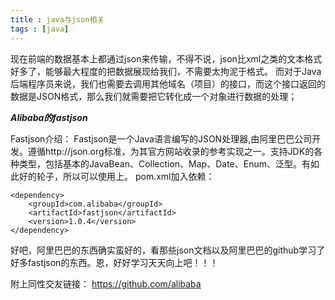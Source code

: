 ```yaml
---
title : java与json相关
tags : [java]
---
```


现在前端的数据基本上都通过json来传输，不得不说，json比xml之类的文本格式好多了，能够最大程度的把数据展现给我们，不需要太拘泥于格式。
而对于Java后端程序员来说，我们也需要去调用其他域名（项目）的接口，而这个接口返回的数据是JSON格式，那么我们就需要把它转化成一个对象进行数据的处理；

***Alibaba的fastjson***

Fastjson介绍：
Fastjson是一个Java语言编写的JSON处理器,由阿里巴巴公司开发。遵循http://json.org标准，为其官方网站收录的参考实现之一。支持JDK的各种类型，包括基本的JavaBean、Collection、Map、Date、Enum、泛型。有如此好的轮子，所以可以使用上。
pom.xml加入依赖：
```
<dependency>
	<groupId>com.alibaba</groupId>
	<artifactId>fastjson</artifactId>
	<version>1.0.4</version>
</dependency>
```

好吧，阿里巴巴的东西确实蛮好的，看那些json文档以及阿里巴巴的github学习了好多fastjson的东西。恩，好好学习天天向上吧！！！

附上同性交友链接：
https://github.com/alibaba

